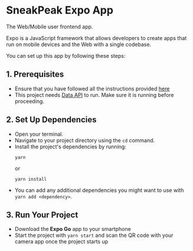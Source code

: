 # SneakPeak Expo App

The Web/Mobile user frontend app.

Expo is a JavaScript framework that allows developers to create apps that run on mobile devices and the Web with a single codebase.

You can set up this app by following these steps:

## 1. Prerequisites

- Ensure that you have followed all the instructions provided [here](https://github.com/sneakpeak-git)
- This project needs [Data API](https://github.com/sneakpeak-git/sneakpeak-api-data) to run. Make sure it is running before proceeding.

## 2. Set Up Dependencies

- Open your terminal.
- Navigate to your project directory using the `cd` command.
- Install the project's dependencies by running:
    ```
    yarn
    ```
  or
    ```
    yarn install
    ```
- You can add any additional dependencies you might want to use with `yarn add <dependency>`.

## 3. Run Your Project

- Download the **Expo Go** app to your smartphone
- Start the project with `yarn start` and scan the QR code with your camera app once the project starts up

